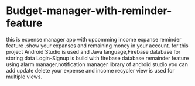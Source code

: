 # Budget-manager-with-reminder-feature
this is expense manager app with upcomming income expanse reminder feature .show your expanses and remaining  money  in your account. for this project Android Studio is used and Java language,Firebase database for storing data 
Login-Signup is build with firebase database
remainder feature using alarm manager,notification manager library of android studio
you can add update delete your expense and income 
recycler view is used for multiple views.

